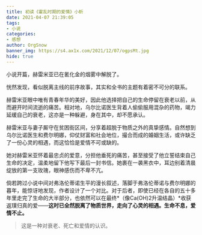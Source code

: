 ```yaml
---
title: 初读《霍乱时期的爱情》小析
date: 2021-04-07 21:39:05
tags:
- 小说
categories: 
- 感想
author: OrgSnow
banner_img: https://s4.ax1x.com/2021/12/07/ogpsMt.jpg
hide: true
---
```

小说开篇，赫雷米亚已在氰化金的烟雾中解脱了。

恍然发现，看似脱离主线的前序故事，其实和全书的主题有着密不可分的联系。

赫雷米亚眼中唯有青春年华的美好，因此他选择把自己的生命停留在衰老以前，从而避开时间流逝的痛苦。相对地，乌尔比诺医生背着人偷偷服用混杂的药物，竭力延缓自己的衰老，这亦是一种躲避，身在其中，却不愿承认。

赫雷米亚与妻子厮守在贫困街区间，分享着超脱于物质之外的真挚感情。自然想到乌尔比诺医生和费尔明娜，仰仗财富和社会地位，撮合而成的婚姻生活，或许缺乏了一份心灵的相遇，而这恰恰是爱情不可或缺的。

她对赫雷米亚怀着最忠贞的爱意，分担他垂死的痛苦，甚至接受了他立誓结束自己生命的决定，温柔地留下他写下最后一封书信。她裹在一袭黑衣中，耳边别着清晨绽放的第一支玫瑰，眼神感伤而不卑不亢。

倘若跨过小说中间对弗洛伦蒂诺生平的漫长叙述，落脚于弗洛伦蒂诺与费尔明娜的暮年，能惊讶地发现，作者设计了一个对比。对于后者，即使已经在各自的五十多年里走完了生命的大半部分，也依然可以在最终*（像Ca(OH)2升温结晶）*收获返璞归真的爱——**这时已全然脱离了物质世界，走向了心灵的相遇。生命不息，爱情不止。**

> 这是一种对衰老、死亡和爱情的认识。
